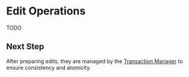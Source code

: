 # Edit Operations

TODO

## Next Step

After preparing edits, they are managed by the [Transaction Manager](./B.%20Transaction%20Manager.md) to ensure consistency and atomicity.
